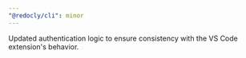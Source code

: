```yaml
---
"@redocly/cli": minor
---
```


Updated authentication logic to ensure consistency with the VS Code extension's behavior.
